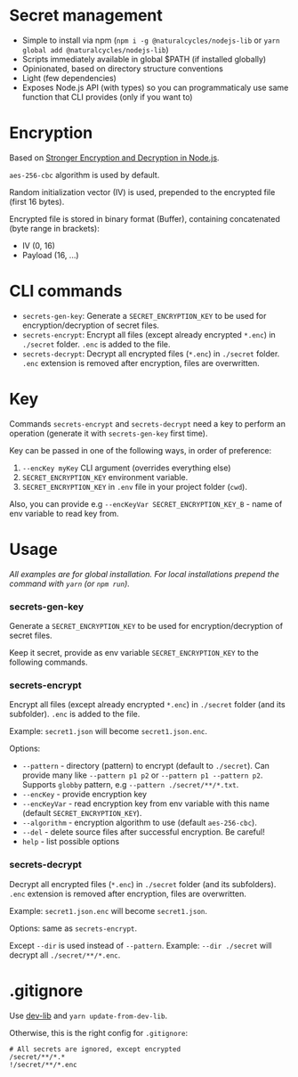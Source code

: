 # Secret management

- Simple to install via npm (`npm i -g @naturalcycles/nodejs-lib` or
  `yarn global add @naturalcycles/nodejs-lib`)
- Scripts immediately available in global \$PATH (if installed globally)
- Opinionated, based on directory structure conventions
- Light (few dependencies)
- Exposes Node.js API (with types) so you can programmaticaly use same function that CLI provides
  (only if you want to)

# Encryption

Based on
[Stronger Encryption and Decryption in Node.js](http://vancelucas.com/blog/stronger-encryption-and-decryption-in-node-js/).

`aes-256-cbc` algorithm is used by default.

Random initialization vector (IV) is used, prepended to the encrypted file (first 16 bytes).

Encrypted file is stored in binary format (Buffer), containing concatenated (byte range in
brackets):

- IV (0, 16)
- Payload (16, ...)

# CLI commands

- `secrets-gen-key`: Generate a `SECRET_ENCRYPTION_KEY` to be used for encryption/decryption of
  secret files.
- `secrets-encrypt`: Encrypt all files (except already encrypted `*.enc`) in `./secret` folder.
  `.enc` is added to the file.
- `secrets-decrypt`: Decrypt all encrypted files (`*.enc`) in `./secret` folder. `.enc` extension is
  removed after encryption, files are overwritten.

# Key

Commands `secrets-encrypt` and `secrets-decrypt` need a key to perform an operation (generate it
with `secrets-gen-key` first time).

Key can be passed in one of the following ways, in order of preference:

1. `--encKey myKey` CLI argument (overrides everything else)
2. `SECRET_ENCRYPTION_KEY` environment variable.
3. `SECRET_ENCRYPTION_KEY` in `.env` file in your project folder (`cwd`).

Also, you can provide e.g `--encKeyVar SECRET_ENCRYPTION_KEY_B` - name of env variable to read key
from.

# Usage

_All examples are for global installation. For local installations prepend the command with `yarn`
(or `npm run`)._

### secrets-gen-key

Generate a `SECRET_ENCRYPTION_KEY` to be used for encryption/decryption of secret files.

Keep it secret, provide as env variable `SECRET_ENCRYPTION_KEY` to the following commands.

### secrets-encrypt

Encrypt all files (except already encrypted `*.enc`) in `./secret` folder (and its subfolder).
`.enc` is added to the file.

Example: `secret1.json` will become `secret1.json.enc`.

Options:

- `--pattern` - directory (pattern) to encrypt (default to `./secret`). Can provide many like
  `--pattern p1 p2` or `--pattern p1 --pattern p2`. Supports `globby` pattern, e.g
  `--pattern ./secret/**/*.txt`.
- `--encKey` - provide encryption key
- `--encKeyVar` - read encryption key from env variable with this name (default
  `SECRET_ENCRYPTION_KEY`).
- `--algorithm` - encryption algorithm to use (default `aes-256-cbc`).
- `--del` - delete source files after successful encryption. Be careful!
- `help` - list possible options

### secrets-decrypt

Decrypt all encrypted files (`*.enc`) in `./secret` folder (and its subfolders). `.enc` extension is
removed after encryption, files are overwritten.

Example: `secret1.json.enc` will become `secret1.json`.

Options: same as `secrets-encrypt`.

Except `--dir` is used instead of `--pattern`. Example: `--dir ./secret` will decrypt all
`./secret/**/*.enc`.

# .gitignore

Use [dev-lib](https://github.com/NaturalCycles/dev-lib) and `yarn update-from-dev-lib`.

Otherwise, this is the right config for `.gitignore`:

```
# All secrets are ignored, except encrypted
/secret/**/*.*
!/secret/**/*.enc
```
